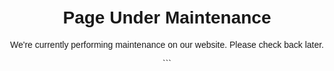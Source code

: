 <!DOCTYPE html>
<html lang="en">
<head>
	<meta charset="UTF-8">
	<meta name="viewport" content="width=device-width, initial-scale=1.0">
	<title>Maintenance Mode</title>
	<style>
		body {
			font-family: Arial, sans-serif;
			text-align: center;
			padding: 20px;
		}
	</style>
</head>
<body>
	<h1>Page Under Maintenance</h1>
	<p>We're currently performing maintenance on our website. Please check back later.</p>
</body>
</html>
```
